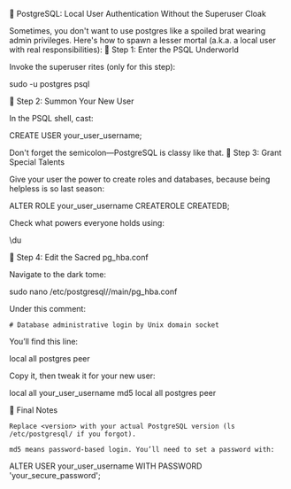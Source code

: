 🐘 PostgreSQL: Local User Authentication Without the Superuser Cloak

Sometimes, you don't want to use postgres like a spoiled brat wearing admin privileges. Here's how to spawn a lesser mortal (a.k.a. a local user with real responsibilities):
🔹 Step 1: Enter the PSQL Underworld

Invoke the superuser rites (only for this step):

sudo -u postgres psql

🔹 Step 2: Summon Your New User

In the PSQL shell, cast:

CREATE USER your_user_username;

Don't forget the semicolon—PostgreSQL is classy like that.
🔹 Step 3: Grant Special Talents

Give your user the power to create roles and databases, because being helpless is so last season:

ALTER ROLE your_user_username CREATEROLE CREATEDB;

Check what powers everyone holds using:

\du

🔹 Step 4: Edit the Sacred pg_hba.conf

Navigate to the dark tome:

sudo nano /etc/postgresql/<version>/main/pg_hba.conf

Under this comment:

```
# Database administrative login by Unix domain socket
```

You’ll find this line:

local all postgres peer

Copy it, then tweak it for your new user:

local all your_user_username md5
local all postgres peer

🧙 Final Notes

    Replace <version> with your actual PostgreSQL version (ls /etc/postgresql/ if you forgot).

    md5 means password-based login. You’ll need to set a password with:

ALTER USER your_user_username WITH PASSWORD 'your_secure_password';
